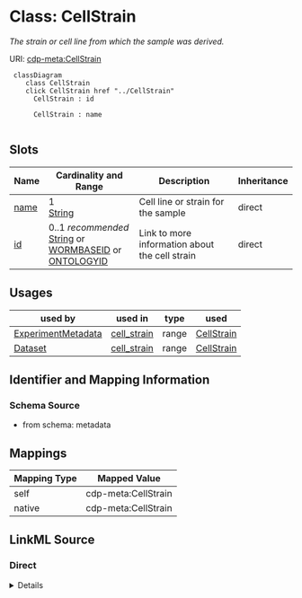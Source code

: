 

# Class: CellStrain


_The strain or cell line from which the sample was derived._





URI: [cdp-meta:CellStrain](metadataCellStrain)






```mermaid
 classDiagram
    class CellStrain
    click CellStrain href "../CellStrain"
      CellStrain : id

      CellStrain : name


```




<!-- no inheritance hierarchy -->


## Slots

| Name | Cardinality and Range | Description | Inheritance |
| ---  | --- | --- | --- |
| [name](name.md) | 1 <br/> [String](String.md) | Cell line or strain for the sample | direct |
| [id](id.md) | 0..1 _recommended_ <br/> [String](String.md)&nbsp;or&nbsp;<br />[WORMBASEID](WORMBASEID.md)&nbsp;or&nbsp;<br />[ONTOLOGYID](ONTOLOGYID.md) | Link to more information about the cell strain | direct |





## Usages

| used by | used in | type | used |
| ---  | --- | --- | --- |
| [ExperimentMetadata](ExperimentMetadata.md) | [cell_strain](cell_strain.md) | range | [CellStrain](CellStrain.md) |
| [Dataset](Dataset.md) | [cell_strain](cell_strain.md) | range | [CellStrain](CellStrain.md) |






## Identifier and Mapping Information







### Schema Source


* from schema: metadata




## Mappings

| Mapping Type | Mapped Value |
| ---  | ---  |
| self | cdp-meta:CellStrain |
| native | cdp-meta:CellStrain |







## LinkML Source

<!-- TODO: investigate https://stackoverflow.com/questions/37606292/how-to-create-tabbed-code-blocks-in-mkdocs-or-sphinx -->

### Direct

<details>
```yaml
name: CellStrain
description: The strain or cell line from which the sample was derived.
from_schema: metadata
attributes:
  name:
    name: name
    description: Cell line or strain for the sample.
    from_schema: metadata
    exact_mappings:
    - cdp-common:cell_strain_name
    alias: name
    owner: CellStrain
    domain_of:
    - Author
    - OrganismDetails
    - TissueDetails
    - CellType
    - CellStrain
    - CellComponent
    - AnnotationObject
    - AnnotationMethodLinks
    range: string
    required: true
    inlined: true
    inlined_as_list: true
  id:
    name: id
    description: Link to more information about the cell strain.
    from_schema: metadata
    exact_mappings:
    - cdp-common:cell_strain_id
    alias: id
    owner: CellStrain
    domain_of:
    - TissueDetails
    - CellType
    - CellStrain
    - CellComponent
    - AnnotationObject
    recommended: true
    inlined: true
    inlined_as_list: true
    pattern: (WBStrain[0-9]{8}$)|(^[a-zA-Z]+:[0-9]+$)
    any_of:
    - range: WORMBASE_ID
    - range: ONTOLOGY_ID

```
</details>

### Induced

<details>
```yaml
name: CellStrain
description: The strain or cell line from which the sample was derived.
from_schema: metadata
attributes:
  name:
    name: name
    description: Cell line or strain for the sample.
    from_schema: metadata
    exact_mappings:
    - cdp-common:cell_strain_name
    alias: name
    owner: CellStrain
    domain_of:
    - Author
    - OrganismDetails
    - TissueDetails
    - CellType
    - CellStrain
    - CellComponent
    - AnnotationObject
    - AnnotationMethodLinks
    range: string
    required: true
    inlined: true
    inlined_as_list: true
  id:
    name: id
    description: Link to more information about the cell strain.
    from_schema: metadata
    exact_mappings:
    - cdp-common:cell_strain_id
    alias: id
    owner: CellStrain
    domain_of:
    - TissueDetails
    - CellType
    - CellStrain
    - CellComponent
    - AnnotationObject
    range: string
    recommended: true
    inlined: true
    inlined_as_list: true
    pattern: (WBStrain[0-9]{8}$)|(^[a-zA-Z]+:[0-9]+$)
    any_of:
    - range: WORMBASE_ID
    - range: ONTOLOGY_ID

```
</details>
